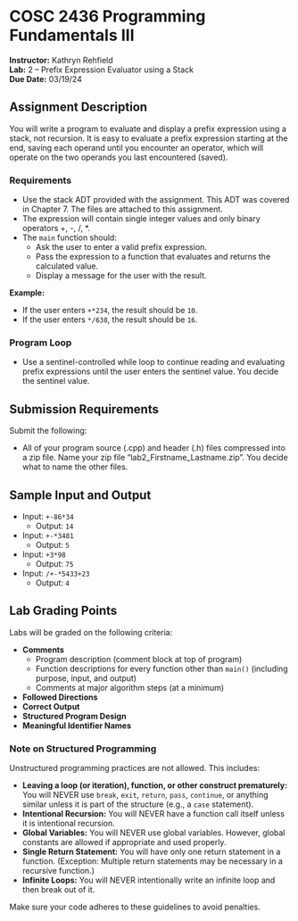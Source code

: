 # COSC 2436 Programming Fundamentals III

**Instructor:** Kathryn Rehfield  
**Lab:** 2 – Prefix Expression Evaluator using a Stack  
**Due Date:** 03/19/24

## Assignment Description

You will write a program to evaluate and display a prefix expression using a stack, not recursion. It is easy to evaluate a prefix expression starting at the end, saving each operand until you encounter an operator, which will operate on the two operands you last encountered (saved).

### Requirements

- Use the stack ADT provided with the assignment. This ADT was covered in Chapter 7. The files are attached to this assignment.
- The expression will contain single integer values and only binary operators +, -, /, *.
- The `main` function should:
  - Ask the user to enter a valid prefix expression.
  - Pass the expression to a function that evaluates and returns the calculated value.
  - Display a message for the user with the result.

**Example:**

- If the user enters `+*234`, the result should be `10`.
- If the user enters `*/638`, the result should be `16`.

### Program Loop

- Use a sentinel-controlled while loop to continue reading and evaluating prefix expressions until the user enters the sentinel value. You decide the sentinel value.

## Submission Requirements

Submit the following:

- All of your program source (.cpp) and header (.h) files compressed into a zip file. Name your zip file “lab2_Firstname_Lastname.zip”. You decide what to name the other files.

## Sample Input and Output

- Input: `+-86*34` 
  - Output: `14`
- Input: `+-*3481`
  - Output: `5`
- Input: `+3*98`
  - Output: `75`
- Input: `/+-*5433+23`
  - Output: `4`

## Lab Grading Points

Labs will be graded on the following criteria:

- **Comments**
  - Program description (comment block at top of program)
  - Function descriptions for every function other than `main()` (including purpose, input, and output)
  - Comments at major algorithm steps (at a minimum)
- **Followed Directions**
- **Correct Output**
- **Structured Program Design**
- **Meaningful Identifier Names**

### Note on Structured Programming

Unstructured programming practices are not allowed. This includes:

- **Leaving a loop (or iteration), function, or other construct prematurely:** You will NEVER use `break`, `exit`, `return`, `pass`, `continue`, or anything similar unless it is part of the structure (e.g., a `case` statement).
- **Intentional Recursion:** You will NEVER have a function call itself unless it is intentional recursion.
- **Global Variables:** You will NEVER use global variables. However, global constants are allowed if appropriate and used properly.
- **Single Return Statement:** You will have only one return statement in a function. (Exception: Multiple return statements may be necessary in a recursive function.)
- **Infinite Loops:** You will NEVER intentionally write an infinite loop and then break out of it.

Make sure your code adheres to these guidelines to avoid penalties.